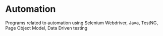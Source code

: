 # Automation
Programs related to automation using Selenium Webdriver, Java, TestNG, Page Object Model, Data Driven testing
